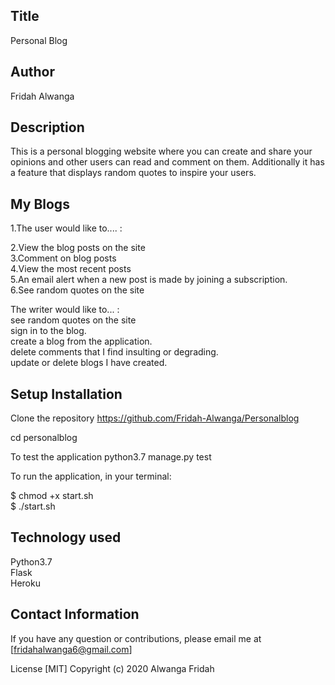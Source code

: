 ## Title
Personal Blog

## Author
Fridah Alwanga

## Description
This is a personal blogging website where you can create and share your opinions and other users can read and comment on them. Additionally it has a feature that displays random quotes to inspire your users.


## My Blogs
1.The user would like to.... :<br>

2.View the blog posts on the site<br>
3.Comment on blog posts<br>
4.View the most recent posts<br>
5.An email alert when a new post is made by joining a subscription.<br>
6.See random quotes on the site<br>


The writer would like to... :<br>
see random quotes on the site<br>
sign in to the blog.<br>
create a blog from the application.<br>
delete comments that I find insulting or degrading.<br>
update or delete blogs I have created.<br>


 ## Setup Installation
Clone the repository https://github.com/Fridah-Alwanga/Personalblog<br>

cd personalblog<br>

To test the application python3.7 manage.py test<br>

To run the application, in your terminal:<br>

  $ chmod +x start.sh<br>
  $ ./start.sh<br>


## Technology used
Python3.7<br>
Flask<br>
Heroku<br>


## Contact Information
If you have any question or contributions, please email me at [fridahalwanga6@gmail.com]

License
[MIT] Copyright (c) 2020 Alwanga Fridah

